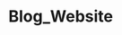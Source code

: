 # Blog_Website
<!-- Hello Everyone I Harshal Honde Doing my Full Stack with Mern stack -->
<!-- See https://harshalhonde.netlify.app for more about Harshal Honde -->


<!-- About this project -->

<!-- This project contain 2 Main files
        1) Frontend
        2) Backend

    1)Frontend :- In Frontend file I have exicutied all the client side rendering it include many key concept of React, Redux-Toolkit, React-router-dom and many more. I have use Axios for fetching data.

    2)Backend :- In Backend file I have exicuted all the server side rendering it done by NodeJs and ExpressJs and database is about mongodb (cloud.mongodb.com) (space taken from AWS Mumbai)


    * To run the file 
        1) Frontend :- Ensure that this two command you should run in particular frontend folder
            a)npm install
            b)npm start

        2) Backend :- Ensure that this two command you should run in particular Backend folder
            a)npm install
            b)npm start
 -->


 <!-- Created and Writen from Harshal Honde -->